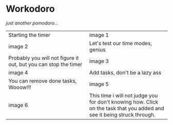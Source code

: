 # Workodoro
*just another pomodoro...*

<table>
  <tr>
    <td width="50%">Starting the timer</th>
    <td>image 1</th>
  </tr>
  
  <tr>
    <td>image 2</th>
    <td>Let's test our time modes, genius</th>
  </tr>

  <tr>
    <td>Probably you will not figure it out, but you can stop the timer</td>
    <td>image 3</td>
  </tr>

  <tr>
    <td>image 4</th>
    <td>Add tasks, don't be a lazy ass</th>
  </tr>
  
  <tr>
    <td>You can remove done tasks, Wooow!!!</th>
    <td>image 5</th>
  </tr>
  
  <tr>
    <td>image 6</th>
    <td>This time i will not judge you for don't knowing how. Click on the task that you added and see it being struck through.</td>
  </tr>
</table>
